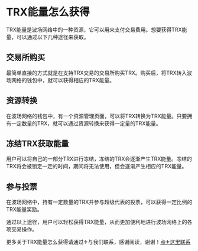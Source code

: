 # TRX能量怎么获得

TRX能量是波场网络中的一种资源，它可以用来支付交易费用。想要获得TRX能量，可以通过以下几种途径来获取。

## 交易所购买

最简单直接的方式就是在支持TRX交易的交易所购买TRX。购买后，将TRX转入波场网络的钱包中，就可以获得相应的TRX能量。

## 资源转换

在波场网络的钱包中，有一个资源管理页面，可以将TRX转换为TRX能量。只要拥有一定数量的TRX，就可以通过资源转换来获得一定量的TRX能量。

## 冻结TRX获取能量

用户可以将自己的一部分TRX进行冻结，冻结的TRX会逐渐产生TRX能量。冻结的TRX将会被锁定一定的时间，期间将无法使用，但会逐渐产生相应的TRX能量。

## 参与投票

在波场网络中，持有一定数量的TRX并参与超级代表的投票，可以获得一定比例的TRX能量奖励。

通过以上途径，用户可以轻松获得TRX能量，从而更加便利地进行波场网络上的各项交易操作。

更多关于TRX能量怎么获得请通过✈与我们联系，感谢阅读，谢谢！[点✈这里联系](https://trx.tw)